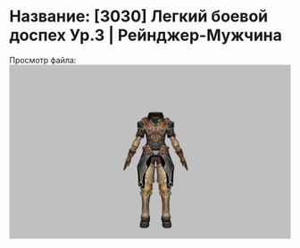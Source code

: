 # Название: [3030] Легкий боевой доспех Ур.3 | Рейнджер-Мужчина

Просмотр файла:
![p020002.png](p020002.png)